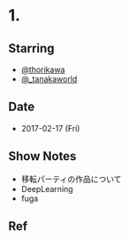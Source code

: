 # 1.  

## Starring
- [@thorikawa](https://twitter.com/thorikawa)
- [@_tanakaworld](https://twitter.com/_tanakaworld)

## Date
- 2017-02-17 (Fri)

## Show Notes
- 移転パーティの作品について
- DeepLearning
- fuga

## Ref

